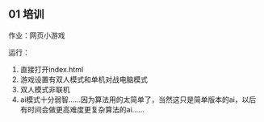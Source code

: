 ## 01 培训

作业：网页小游戏

运行：
 1. 直接打开index.html
 2. 游戏设置有双人模式和单机对战电脑模式
 3. 双人模式非联机
 4. ai模式十分弱智……因为算法用的太简单了，当然这只是简单版本的ai，以后有时间会做更高难度更复杂算法的ai……
